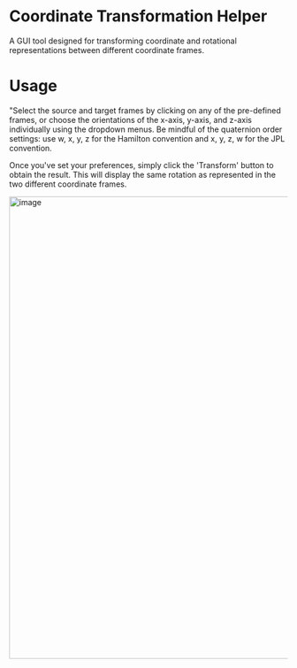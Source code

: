 # Coordinate Transformation Helper
A GUI tool designed for transforming coordinate and rotational representations between different coordinate frames.

# Usage
"Select the source and target frames by clicking on any of the pre-defined frames, or choose the orientations of the x-axis, y-axis, and z-axis individually using the dropdown menus. Be mindful of the quaternion order settings: use w, x, y, z for the Hamilton convention and x, y, z, w for the JPL convention.

Once you've set your preferences, simply click the 'Transform' button to obtain the result. This will display the same rotation as represented in the two different coordinate frames.

<img width="836" alt="image" src="https://github.com/wangyendt/Coordinate-Transformation-Helper/assets/18455758/2b4fbf48-d371-450f-92dd-27980cf4d39f">
